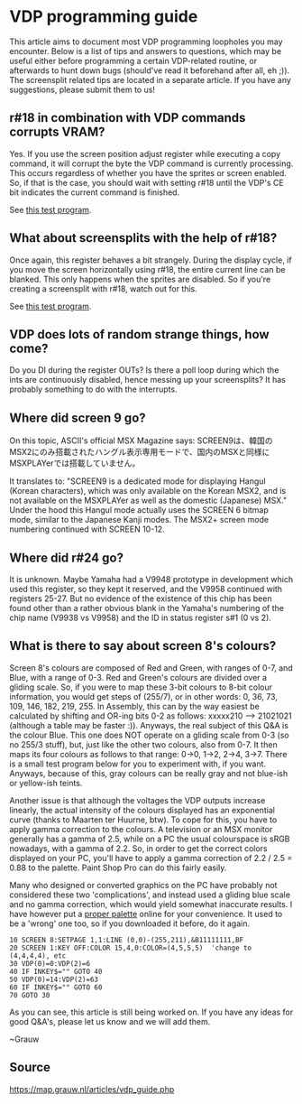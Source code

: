 # VDP programming guide

This article aims to document most VDP programming loopholes you may encounter. Below is a list of tips and answers to questions, which may be useful either before programming a certain VDP-related routine, or afterwards to hunt down bugs (should've read it beforehand after all, eh ;)). The screensplit related tips are located in a separate article. If you have any suggestions, please submit them to us!

## r#18 in combination with VDP commands corrupts VRAM?

Yes. If you use the screen position adjust register while executing a copy command, it will corrupt the byte the VDP command is currently processing. This occurs regardless of whether you have the sprites or screen enabled. So, if that is the case, you should wait with setting r#18 until the VDP's CE bit indicates the current command is finished.

See [this test program](https://map.grauw.nl/downloads/articles/vdpreg18test.zip).

## What about screensplits with the help of r#18?

Once again, this register behaves a bit strangely. During the display cycle, if you move the screen horizontally using r#18, the entire current line can be blanked. This only happens when the sprites are disabled. So if you're creating a screensplit with r#18, watch out for this.

See [this test program](https://map.grauw.nl/downloads/articles/vdpreg18test.zip).

## VDP does lots of random strange things, how come?

Do you DI during the register OUTs? Is there a poll loop during which the ints are continuously disabled, hence messing up your screensplits? It has probably something to do with the interrupts.

## Where did screen 9 go?

On this topic, ASCII's official MSX Magazine says: SCREEN9は、韓国のMSX2にのみ搭載されたハングル表示専用モードで、国内のMSXと同様にMSXPLAYerでは搭載していません。

It translates to: "SCREEN9 is a dedicated mode for displaying Hangul (Korean characters), which was only available on the Korean MSX2, and is not available on the MSXPLAYer as well as the domestic (Japanese) MSX." Under the hood this Hangul mode actually uses the SCREEN 6 bitmap mode, similar to the Japanese Kanji modes. The MSX2+ screen mode numbering continued with SCREEN 10-12.

## Where did r#24 go?

It is unknown. Maybe Yamaha had a V9948 prototype in development which used this register, so they kept it reserved, and the V9958 continued with registers 25-27. But no evidence of the existence of this chip has been found other than a rather obvious blank in the Yamaha's numbering of the chip name (V9938 vs V9958) and the ID in status register s#1 (0 vs 2).

## What is there to say about screen 8's colours?

Screen 8's colours are composed of Red and Green, with ranges of 0-7, and Blue, with a range of 0-3. Red and Green's colours are divided over a gliding scale. So, if you were to map these 3-bit colours to 8-bit colour information, you would get steps of (255/7), or in other words: 0, 36, 73, 109, 146, 182, 219, 255. In Assembly, this can by the way easiest be calculated by shifting and OR-ing bits 0-2 as follows: xxxxx210 --> 21021021 (although a table may be faster :)). Anyways, the real subject of this Q&A is the colour Blue. This one does NOT operate on a gliding scale from 0-3 (so no 255/3 stuff), but, just like the other two colours, also from 0-7. It then maps its four colours as follows to that range: 0->0, 1->2, 2->4, 3->7. There is a small test program below for you to experiment with, if you want. Anyways, because of this, gray colours can be really gray and not blue-ish or yellow-ish teints.

Another issue is that although the voltages the VDP outputs increase linearly, the actual intensity of the colours displayed has an exponential curve (thanks to Maarten ter Huurne, btw). To cope for this, you have to apply gamma correction to the colours. A television or an MSX monitor generally has a gamma of 2.5, while on a PC the usual colourspace is sRGB nowadays, with a gamma of 2.2. So, in order to get the correct colors displayed on your PC, you'll have to apply a gamma correction of 2.2 / 2.5 = 0.88 to the palette. Paint Shop Pro can do this fairly easily.

Many who designed or converted graphics on the PC have probably not considered these two 'complications', and instead used a gliding blue scale and no gamma correction, which would yield somewhat inaccurate results. I have however put a [proper palette](https://map.grauw.nl/articles/downloads/articles/sc8_palette_srgb.zip) online for your convenience. It used to be a 'wrong' one too, so if you downloaded it before, do it again.

```basic
10 SCREEN 8:SETPAGE 1,1:LINE (0,0)-(255,211),&B11111111,BF
20 SCREEN 1:KEY OFF:COLOR 15,4,0:COLOR=(4,5,5,5)  'change to (4,4,4,4), etc
30 VDP(0)=0:VDP(2)=6
40 IF INKEY$="" GOTO 40
50 VDP(0)=14:VDP(2)=63
60 IF INKEY$="" GOTO 60
70 GOTO 30
```

As you can see, this article is still being worked on. If you have any ideas for good Q&A's, please let us know and we will add them.

~Grauw

## Source

https://map.grauw.nl/articles/vdp_guide.php
